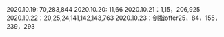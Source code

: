 2020.10.19: 70,283,844
2020.10.20: 11,66
2020.10.21：1,15，206,925
2020.10.22：20,25,24,141,142,143,763
2020.10.23：剑指offer25，84，155，239，293
